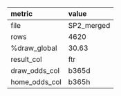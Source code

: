 | metric        | value      |
|:--------------|:-----------|
| file          | SP2_merged |
| rows          | 4620       |
| %draw_global  | 30.63      |
| result_col    | ftr        |
| draw_odds_col | b365d      |
| home_odds_col | b365h      |